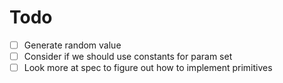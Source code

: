 # Todo
- [ ] Generate random value
- [ ] Consider if we should use constants for param set
- [ ] Look more at spec to figure out how to implement primitives